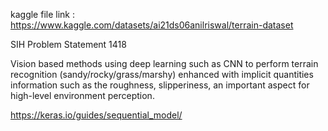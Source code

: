 kaggle file link : https://www.kaggle.com/datasets/ai21ds06anilriswal/terrain-dataset

SIH Problem Statement 1418
	
Vision based methods using deep learning such as CNN to perform terrain recognition (sandy/rocky/grass/marshy) enhanced with implicit quantities information such as the roughness, slipperiness, an important aspect for high-level environment perception.

https://keras.io/guides/sequential_model/
